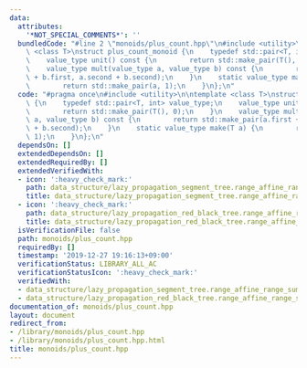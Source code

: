 ```yaml
---
data:
  attributes:
    '*NOT_SPECIAL_COMMENTS*': ''
  bundledCode: "#line 2 \"monoids/plus_count.hpp\"\n#include <utility>\n\ntemplate\
    \ <class T>\nstruct plus_count_monoid {\n    typedef std::pair<T, int> value_type;\n\
    \    value_type unit() const {\n        return std::make_pair(T(), 0);\n    }\n\
    \    value_type mult(value_type a, value_type b) const {\n        return std::make_pair(a.first\
    \ + b.first, a.second + b.second);\n    }\n    static value_type make(T a) {\n\
    \        return std::make_pair(a, 1);\n    }\n};\n"
  code: "#pragma once\n#include <utility>\n\ntemplate <class T>\nstruct plus_count_monoid\
    \ {\n    typedef std::pair<T, int> value_type;\n    value_type unit() const {\n\
    \        return std::make_pair(T(), 0);\n    }\n    value_type mult(value_type\
    \ a, value_type b) const {\n        return std::make_pair(a.first + b.first, a.second\
    \ + b.second);\n    }\n    static value_type make(T a) {\n        return std::make_pair(a,\
    \ 1);\n    }\n};\n"
  dependsOn: []
  extendedDependsOn: []
  extendedRequiredBy: []
  extendedVerifiedWith:
  - icon: ':heavy_check_mark:'
    path: data_structure/lazy_propagation_segment_tree.range_affine_range_sum.test.cpp
    title: data_structure/lazy_propagation_segment_tree.range_affine_range_sum.test.cpp
  - icon: ':heavy_check_mark:'
    path: data_structure/lazy_propagation_red_black_tree.range_affine_range_sum.test.cpp
    title: data_structure/lazy_propagation_red_black_tree.range_affine_range_sum.test.cpp
  isVerificationFile: false
  path: monoids/plus_count.hpp
  requiredBy: []
  timestamp: '2019-12-27 19:16:13+09:00'
  verificationStatus: LIBRARY_ALL_AC
  verificationStatusIcon: ':heavy_check_mark:'
  verifiedWith:
  - data_structure/lazy_propagation_segment_tree.range_affine_range_sum.test.cpp
  - data_structure/lazy_propagation_red_black_tree.range_affine_range_sum.test.cpp
documentation_of: monoids/plus_count.hpp
layout: document
redirect_from:
- /library/monoids/plus_count.hpp
- /library/monoids/plus_count.hpp.html
title: monoids/plus_count.hpp
---
```

